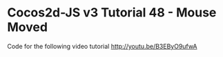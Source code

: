 Cocos2d-JS v3 Tutorial 48 - Mouse Moved
=======================================

Code for the following video tutorial http://youtu.be/B3EByO9ufwA
